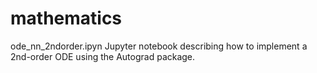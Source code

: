 # mathematics
ode_nn_2ndorder.ipyn Jupyter notebook describing how to implement a 2nd-order ODE using the Autograd package. 
